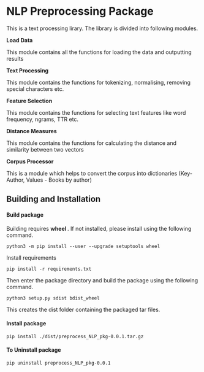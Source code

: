 # NLP Preprocessing Package

This is a text processing lirary. The library is divided into following modules.


<p> <b> Load Data </b>
<p> This module contains all the functions for loading the data and outputting results

<p> <b> Text Processing</b>
<p> This module contains the functions for tokenizing, normalising, removing special characters etc.

<p> <b> Feature Selection	</b>
<p> This module contains the functions for selecting text features like word frequency, ngrams, TTR etc.

<p> <b> Distance Measures	</b>
<p> This module contains the functions for calculating the distance and similarity between two vectors

<p> <b> Corpus Processor </b>
<p> This is a module which helps to convert the corpus into dictionaries (Key- Author, Values - Books by author)


## Building and Installation

#### Build package
Building requires <b> wheel </b>. If not installed, please install using the following command.

```python3 -m pip install --user --upgrade setuptools wheel```

Install requirements

```pip install -r requirements.txt```

Then enter the package directory and build the package using the following command.

```python3 setup.py sdist bdist_wheel```

This creates the dist folder containing the packaged tar files.

#### Install package

```pip install ./dist/preprocess_NLP_pkg-0.0.1.tar.gz```

#### To Uninstall package

```pip uninstall preprocess_NLP_pkg-0.0.1```